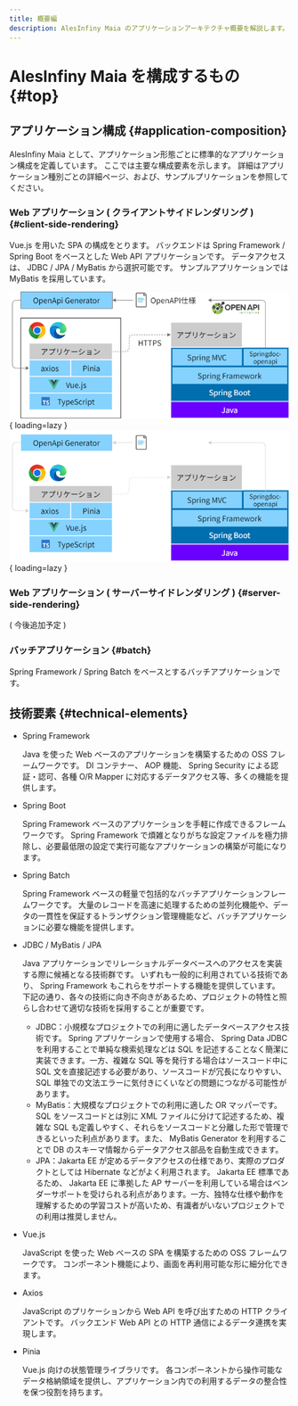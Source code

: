 ```yaml
---
title: 概要編
description: AlesInfiny Maia のアプリケーションアーキテクチャ概要を解説します。
---
```


# AlesInfiny Maia を構成するもの {#top}

## アプリケーション構成 {#application-composition}

AlesInfiny Maia として、アプリケーション形態ごとに標準的なアプリケーション構成を定義しています。
ここでは主要な構成要素を示します。
詳細はアプリケーション種別ごとの詳細ページ、および、サンプルプリケーションを参照してください。

### Web アプリケーション ( クライアントサイドレンダリング ) {#client-side-rendering}

Vue.js を用いた SPA の構成をとります。
バックエンドは Spring Framework / Spring Boot をベースとした Web API アプリケーションです。
データアクセスは、 JDBC / JPA / MyBatis から選択可能です。
サンプルアプリケーションでは MyBatis を採用しています。

![クライアントサイドレンダリング アプリケーションスタック](../../images/app-architecture/overview/client-side-rendering-maia-light.png#only-light){ loading=lazy }
![クライアントサイドレンダリング アプリケーションスタック](../../images/app-architecture/overview/client-side-rendering-maia-dark.png#only-dark){ loading=lazy }

### Web アプリケーション ( サーバーサイドレンダリング ) {#server-side-rendering}

( 今後追加予定 )

### バッチアプリケーション {#batch}

Spring Framework / Spring Batch をベースとするバッチアプリケーションです。

## 技術要素 {#technical-elements}

- Spring Framework

    Java を使った Web ベースのアプリケーションを構築するための OSS フレームワークです。
    DI コンテナー、 AOP 機能、 Spring Security による認証・認可、各種 O/R Mapper に対応するデータアクセス等、多くの機能を提供します。

- Spring Boot

    Spring Framework ベースのアプリケーションを手軽に作成できるフレームワークです。
    Spring Framework で煩雑となりがちな設定ファイルを極力排除し、必要最低限の設定で実行可能なアプリケーションの構築が可能になります。

- Spring Batch

    Spring Framework ベースの軽量で包括的なバッチアプリケーションフレームワークです。
    大量のレコードを高速に処理するための並列化機能や、データの一貫性を保証するトランザクション管理機能など、バッチアプリケーションに必要な機能を提供します。

- JDBC / MyBatis / JPA

    Java アプリケーションでリレーショナルデータベースへのアクセスを実装する際に候補となる技術群です。
    いずれも一般的に利用されている技術であり、 Spring Framework もこれらをサポートする機能を提供しています。
    下記の通り、各々の技術に向き不向きがあるため、プロジェクトの特性と照らし合わせて適切な技術を採用することが重要です。

    - JDBC：小規模なプロジェクトでの利用に適したデータベースアクセス技術です。 Spring アプリケーションで使用する場合、 Spring Data JDBC を利用することで単純な検索処理などは SQL を記述することなく簡潔に実装できます。一方、複雑な SQL 等を発行する場合はソースコード中に SQL 文を直接記述する必要があり、ソースコードが冗長になりやすい、 SQL 単独での文法エラーに気付きにくいなどの問題につながる可能性があります。
    - MyBatis：大規模なプロジェクトでの利用に適した OR マッパーです。 SQL をソースコードとは別に XML ファイルに分けて記述するため、複雑な SQL も定義しやすく、それらをソースコードと分離した形で管理できるといった利点があります。また、 MyBatis Generator を利用することで DB のスキーマ情報からデータアクセス部品を自動生成できます。
    - JPA：Jakarta EE が定めるデータアクセスの仕様であり、実際のプロダクトとしては Hibernate などがよく利用されます。 Jakarta EE 標準であるため、 Jakarta EE に準拠した AP サーバーを利用している場合はベンダーサポートを受けられる利点があります。一方、独特な仕様や動作を理解するための学習コストが高いため、有識者がいないプロジェクトでの利用は推奨しません。

- Vue.js

    JavaScript を使った Web ベースの SPA を構築するための OSS フレームワークです。
    コンポーネント機能により、画面を再利用可能な形に細分化できます。

- Axios

    JavaScript のプリケーションから Web API を呼び出すための HTTP クライアントです。
    バックエンド Web API との HTTP 通信によるデータ連携を実現します。

- Pinia

    Vue.js 向けの状態管理ライブラリです。
    各コンポーネントから操作可能なデータ格納領域を提供し、アプリケーション内での利用するデータの整合性を保つ役割を持ちます。
